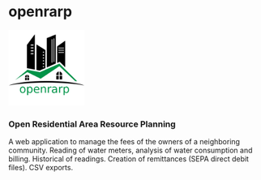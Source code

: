 # openrarp
<img src="images/openrarp_logo_large.png" width="150px" alt="openrarp logo"/>

<h3>Open Residential Area Resource Planning</h3>
A web application to manage the fees of the owners of a neighboring community. Reading of water meters, analysis of water consumption and billing. Historical of readings. Creation of remittances (SEPA direct debit files). CSV exports.
